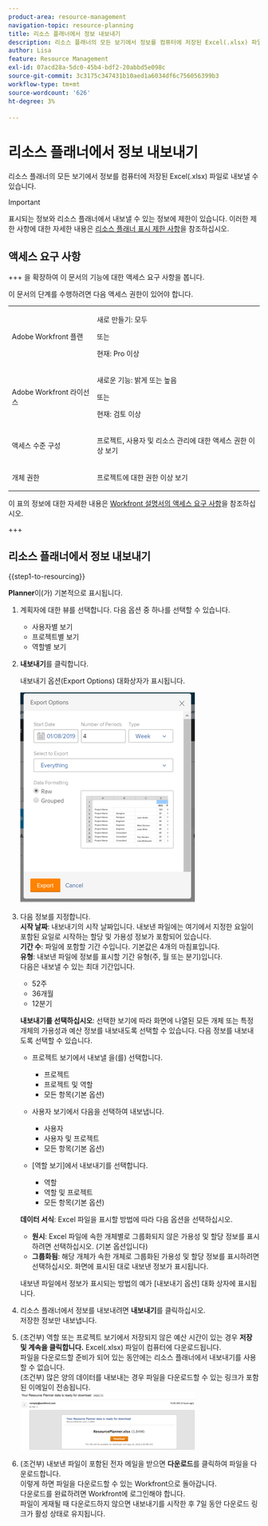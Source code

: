```yaml
---
product-area: resource-management
navigation-topic: resource-planning
title: 리소스 플래너에서 정보 내보내기
description: 리소스 플래너의 모든 보기에서 정보를 컴퓨터에 저장된 Excel(.xlsx) 파일로 내보낼 수 있습니다.
author: Lisa
feature: Resource Management
exl-id: 07acd28a-5dc0-45b4-bdf2-20abbd5e098c
source-git-commit: 3c3175c347431b10aed1a6034df6c756056399b3
workflow-type: tm+mt
source-wordcount: '626'
ht-degree: 3%

---
```


# 리소스 플래너에서 정보 내보내기

리소스 플래너의 모든 보기에서 정보를 컴퓨터에 저장된 Excel(.xlsx) 파일로 내보낼 수 있습니다.

>[!IMPORTANT]
>
>표시되는 정보와 리소스 플래너에서 내보낼 수 있는 정보에 제한이 있습니다. 이러한 제한 사항에 대한 자세한 내용은 [리소스 플래너 표시 제한 사항](../../resource-mgmt/resource-planning/resource-planner-display-limitations.md)을 참조하십시오.

## 액세스 요구 사항

+++ 을 확장하여 이 문서의 기능에 대한 액세스 요구 사항을 봅니다.

이 문서의 단계를 수행하려면 다음 액세스 권한이 있어야 합니다.

<table style="table-layout:auto"> 
 <col> 
 <col> 
 <tbody> 
  <tr> 
   <td role="rowheader">Adobe Workfront 플랜</td> 
   <td><p>새로 만들기: 모두</p>
       <p>또는</p>
       <p>현재: Pro 이상</p> </td> 
  </tr> 
  <tr> 
   <td role="rowheader">Adobe Workfront 라이선스</td> 
   <td><p>새로운 기능: 밝게 또는 높음</p>
       <p>또는</p>
       <p>현재: 검토 이상</p></td>
  </tr> 
  <tr> 
   <td role="rowheader">액세스 수준 구성</td> 
   <td> <p>프로젝트, 사용자 및 리소스 관리에 대한 액세스 권한 이상 보기</p> </td> 
  </tr> 
  <tr> 
   <td role="rowheader">개체 권한</td> 
   <td> <p>프로젝트에 대한 권한 이상 보기</p> </td> 
  </tr> 
 </tbody> 
</table>

이 표의 정보에 대한 자세한 내용은 [Workfront 설명서의 액세스 요구 사항](/help/quicksilver/administration-and-setup/add-users/access-levels-and-object-permissions/access-level-requirements-in-documentation.md)을 참조하십시오.

+++

## 리소스 플래너에서 정보 내보내기

{{step1-to-resourcing}}

**Planner**&#x200B;이(가) 기본적으로 표시됩니다.

1. 계획자에 대한 뷰를 선택합니다. 다음 옵션 중 하나를 선택할 수 있습니다.

   * 사용자별 보기
   * 프로젝트별 보기
   * 역할별 보기

1. **내보내기**&#x200B;를 클릭합니다.

   내보내기 옵션(Export Options) 대화상자가 표시됩니다.

   ![](assets/rp-export-options-box-350x421.png)

1. 다음 정보를 지정합니다.\
   **시작 날짜**: 내보내기의 시작 날짜입니다. 내보낸 파일에는 여기에서 지정한 요일이 포함된 요일로 시작하는 할당 및 가용성 정보가 포함되어 있습니다.\
   **기간 수**: 파일에 포함할 기간 수입니다. 기본값은 4개의 마침표입니다.\
   **유형**: 내보낸 파일에 정보를 표시할 기간 유형(주, 월 또는 분기)입니다.\
   다음은 내보낼 수 있는 최대 기간입니다.

   * 52주
   * 36개월
   * 12분기

   **내보내기를 선택하십시오**: 선택한 보기에 따라 화면에 나열된 모든 개체 또는 특정 개체의 가용성과 예산 정보를 내보내도록 선택할 수 있습니다.
다음 정보를 내보내도록 선택할 수 있습니다.

   * 프로젝트 보기에서 내보낼 을(를) 선택합니다.

      * 프로젝트
      * 프로젝트 및 역할
      * 모든 항목(기본 옵션)

   * 사용자 보기에서 다음을 선택하여 내보냅니다.

      * 사용자
      * 사용자 및 프로젝트
      * 모든 항목(기본 옵션)

   * [역할 보기]에서 내보내기를 선택합니다.

      * 역할
      * 역할 및 프로젝트
      * 모든 항목(기본 옵션)

   **데이터 서식**: Excel 파일을 표시할 방법에 따라 다음 옵션을 선택하십시오.

   * **원시**: Excel 파일에 속한 개체별로 그룹화되지 않은 가용성 및 할당 정보를 표시하려면 선택하십시오. (기본 옵션입니다)
   * **그룹화됨**: 해당 개체가 속한 개체로 그룹화된 가용성 및 할당 정보를 표시하려면 선택하십시오. 화면에 표시된 대로 내보낸 정보가 표시됩니다.

   내보낸 파일에서 정보가 표시되는 방법의 예가 [내보내기 옵션] 대화 상자에 표시됩니다.

1. 리소스 플래너에서 정보를 내보내려면 **내보내기**&#x200B;를 클릭하십시오.\
   저장한 정보만 내보냅니다.

1. (조건부) 역할 또는 프로젝트 보기에서 저장되지 않은 예산 시간이 있는 경우 **저장 및 계속을 클릭합니다.**
Excel(.xlsx) 파일이 컴퓨터에 다운로드됩니다.\
   파일을 다운로드할 준비가 되어 있는 동안에는 리소스 플래너에서 내보내기를 사용할 수 없습니다.\
   (조건부) 많은 양의 데이터를 내보내는 경우 파일을 다운로드할 수 있는 링크가 포함된 이메일이 전송됩니다.\
   ![RP_eamil_with_exported_planner_attached.png](assets/rp-eamil-with-exported-planner-attached-350x116.png)

1. (조건부) 내보낸 파일이 포함된 전자 메일을 받으면 **다운로드**&#x200B;를 클릭하여 파일을 다운로드합니다.\
   이렇게 하면 파일을 다운로드할 수 있는 Workfront으로 돌아갑니다.\
   다운로드를 완료하려면 Workfront에 로그인해야 합니다.\
   파일이 게재될 때 다운로드하지 않으면 내보내기를 시작한 후 7일 동안 다운로드 링크가 활성 상태로 유지됩니다.
